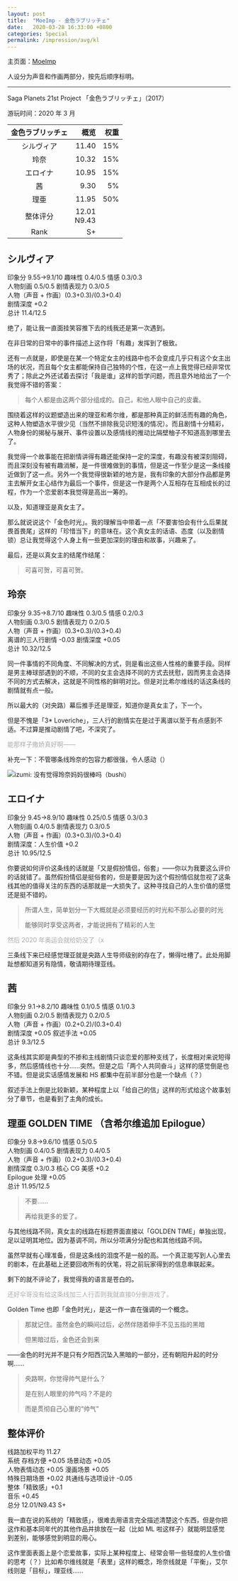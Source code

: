 ```yaml
---
layout: post
title:  "MoeImp - 金色ラブリッチェ"
date:   2020-03-28 16:33:00 +0800
categories: Special
permalink: /impression/avg/kl
---
```


主页面：[MoeImp](http://yoro.xyz/impression/avg)

人设分为声音和作画两部分，按先后顺序标明。

---

Saga Planets 21st Project 「金色ラブリッチェ」（2017）

游玩时间：2020 年 3 月

|金色ラブリッチェ | 概览 |权重|
| :---------------: |---: |---: |
| シルヴィア | 11.40 |15%|
| 玲奈 | 10.32 |15%|
| エロイナ | 10.95 |15%|
| 茜 | 9.30 |5%|
| 理亜 | 11.95 |50%|
| 整体评分 |12.01<br />N9.43||
| Rank |S+||

## シルヴィア

印象分 9.55→9.1/10 趣味性 0.4/0.5 情感 0.3/0.3  
人物刻画 0.5/0.5 剧情表现力 0.3/0.5  
人物（声音 + 作画）(0.3+0.3)/(0.3+0.4)  
剧情深度 +0.2  
总计 11.4/12.5

绝了，能让我一直面挂笑容推下去的线我还是第一次遇到。

在非日常的日常中的事件描述上这作将「有趣」发挥到了极致。

还有一点就是，即使是在某一个特定女主的线路中也不会变成几乎只有这个女主出场的状况，而且每个女主都能保持自己独特的个性，在这一点上我觉得已经非常优秀了；除此之外还试着去探讨「我是谁」这样的哲学问题，而且意外地给出了一个我觉得不错的答案：

> 每个人都是由这两个部分组成的。自己，和他人眼中自己的皮囊。

围绕着这样的议题塑造出来的理亚和希尔维，都是那种真正的鲜活而有趣的角色，这种人物塑造水平很少见（当然不排除我见识短浅的情况）。而且剧情十分精彩，人物身份的揭秘与展开、事件设置以及感情线的推动比隔壁柚子不知道高到哪里去了。

我觉得一个故事能在把剧情讲得有趣还能保持一定的深度，有趣没有被深刻阻碍，而且深刻没有被有趣消解，是一件很难做到的事情，但是这一作至少是这一条线接近做到了这一点。另外一个我觉得很新颖的地方是，我有印象的大部分作品都是男主去解开女主心结作为最后一个事件，但是这一作是两个人互相存在互相成长的过程，作为一个恋爱剧本我觉得是高出一筹的。

以及，知道理亚是真女主了。

那么就说说这个「金色时光」。我的理解当中带着一点「不要害怕会有什么后果就畏首畏尾」这样的「珍惜当下」的意味在。这个真女主的话语、态度（以及剧情锁）总让我觉得这个人身上有一些更加深刻的理由和故事，兴趣来了。

最后，还是以真女主的结尾作结尾：

> 可喜可贺，可喜可贺。

## 玲奈

印象分 9.35→8.7/10 趣味性 0.3/0.5 情感 0.2/0.3  
人物刻画 0.3/0.5 剧情表现力 0.2/0.5  
人物（声音 + 作画）(0.3+0.3)/(0.3+0.4)  
离谱的三人行剧情 -0.03 剧情深度 +0.05  
总计 10.32/12.5

同一件事情的不同角度、不同解决的方式，则是看出这些人性格的重要手段。同样是男主棒球部遇到的不顺，不同的女主会选择不同的方式去抚慰，因而男主会选择不同的方式去解决，这就是不同性格的鲜明对比。但是对比希尔维线的话这条线的剧情就有点一般。

所以最大的（对央路）幕后推手还是理亚，知道你是真女主了，下一个。

但是不愧是「3\* Loveriche」，三人行的剧情实在是过于离谱以至于有点感到不适。不过算是推动剧情了吧，不深究了。

<p style="color: #AAAAAA">能那样子撒娇真好啊——</p>

补充一下：不管哪条线玲奈的包容力都很强，令人感动（）

![izumi: 没有觉得玲奈妈妈很棒吗（bushi）](http://yoro.xyz/izumi.png)

## エロイナ

印象分 9.45→8.9/10 趣味性 0.25/0.5 情感 0.3/0.3  
人物刻画 0.4/0.5 剧情表现力 0.3/0.5  
人物（声音 + 作画）(0.3+0.3)/(0.3+0.4)  
剧情深度：人生价值 +0.2  
总计 10.95/12.5

你要说如何评价这条线的话就是「又是假扮情侣，俗套」——你以为我要这么评价的话就错了。虽然假扮情侣是挺俗套的，但是要是因为这个假扮情侣就忽视了这条线其他的值得关注的东西的话那就是一大损失了。这种寻找自己的人生价值的感觉还是挺不错的。

> 所谓人生，简单划分一下大概就是必须要经历的时光和不那么必要的时光
> 
> 能够同时享受这两者，才能说拥有了精彩的人生

<p style="color: #AAAAAA">然后 2020 年奥运会就给奶没了（x</p>

三条线下来已经感觉理亚就是央路人生导师级别的存在了，懒得吐槽了。此处用脚趾想都知道另有隐情，敬请期待理亚线。

## 茜

印象分 9.1→8.2/10 趣味性 0.1/0.5 情感 0.1/0.3  
人物刻画 0.2/0.5 剧情表现力 0.2/0.5  
人物（声音 + 作画）(0.2+0.2)/(0.3+0.4)  
剧情深度 +0.05 叙述手法 +0.05  
总计 9.3/12.5

这条线其实即是典型的不掺和主线剧情只谈恋爱的那种支线了，长度相对来说短得多，然后感情线也十分……突然。但是之后「两个人共同奋斗」这样的感觉倒是也不错。但是说实话感情发展和 HS 都集中在前半部分也是一个缺点（？）

叙述手法上倒是比较新颖，某种程度上以「给自己的信」这样的形式给这个故事划分了章节，也是看到了主角的成长。

## 理亜 GOLDEN TIME （含希尔维追加 Epilogue）

印象分 9.8→9.6/10 情感 0.5/0.5  
人物刻画 0.4/0.5 剧情表现力 0.4/0.5  
人物（声音 + 作画）(0.2+0.3)/(0.3+0.4)  
剧情深度 0.3/0.3 核心 CG 美感 +0.2  
Epilogue 处理 +0.05  
总计 11.95/12.5

> 不要……
> 
> 再给我更多的爱了。

与其他线路不同，真女主的线路在标题界面直接以「GOLDEN TIME」单独出现，足以证明其地位。因为基调不同，所以分项满分分配也和其他线路不同。

虽然早就有心理准备，但是这条线的泪度不是一般的高。一个真正能写到人心里去的剧本，在此基础上还要回收所有的伏笔，将之前玩家得到的信息串联起来。

剩下的就不评论了，我觉得我的语言是苍白的。

<p style="color: #AAAAAA">还好伞哥没有给这条线加三人行否则我就直接0分删游戏了。</p>

Golden Time 也即「金色时光」，是这一作一直在强调的一个概念。

> 那就记住。虽然金色的瞬间过后，必然伴随着伸手不见五指的黑暗
> 
> 但黑暗过后，金色还会到来

——金色的时光并不是只有夕阳西沉坠入黑暗的一部分，还有朝阳升起的时分啊……

> 央路啊，你觉得帅气是什么？
> 
> 是在别人眼里的帅气吗？不是的
> 
> 而是贯彻自己心里的“帅气”

## 整体评价

线路加权平均 11.27  
系统 存档方便 +0.05 场景动态 +0.05  
人物表情动态 +0.05 漫画场景 +0.05  
特殊日期场景 +0.02 共通线与选项设计 -0.05  
整体「精致感」+0.1  
音乐 +0.45  
总分 12.01/N9.43 S+

我一直在说的系统的「精致感」，很难去用语言完全描述清楚这个东西，但是你把这作和基本同年代的其他作品并排放在一起（比如 ML 啦这样子）就能明显感觉到差别，能够感觉到明显的用心。

这作里面表面上是个恋爱故事，实际上某种程度上、经常会带一些轻度的人生价值的思考（？）比如希尔维线就是「表里」这样的概念，玲奈线就是「平衡」，艾尔线则是「目标」，理亚线……
